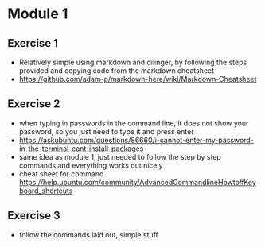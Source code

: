 # Module 1
## Exercise 1
- Relatively simple using markdown and dilinger, by following the steps provided and copying code from the markdown cheatsheet
- https://github.com/adam-p/markdown-here/wiki/Markdown-Cheatsheet
## Exercise 2
- when typing in passwords in the command line, it does not show your password, so you just need to type it and press enter
- https://askubuntu.com/questions/86660/i-cannot-enter-my-password-in-the-terminal-cant-install-packages
- same idea as module 1, just needed to follow the step by step commands and everything works out nicely
- cheat sheet for command https://help.ubuntu.com/community/AdvancedCommandlineHowto#Keyboard_shortcuts
## Exercise 3
- follow the commands laid out, simple stuff
